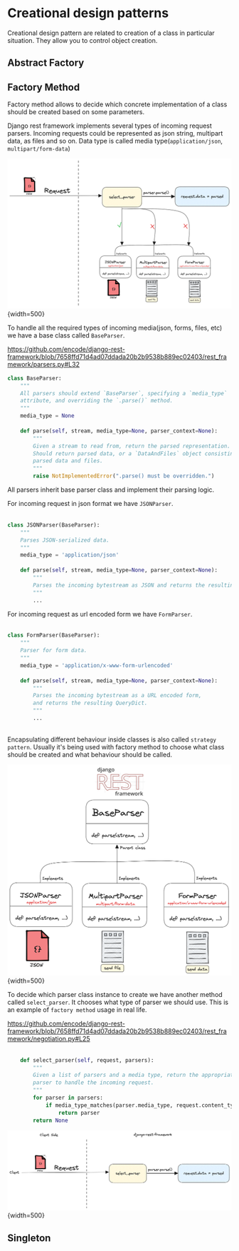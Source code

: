 # Creational design patterns

Creational design pattern are related to creation of a class in particular situation. 
They allow you to control object creation.


## Abstract Factory


## Factory Method
Factory method allows to decide which concrete implementation of a class should be created based on some parameters.

Django rest framework implements several types of incoming request parsers. 
Incoming requests could be represented as json string, multipart data, as files and so on. Data type is called media type(`application/json`, `multipart/form-data`)

![drf parser classes](./img/drf_parsers_0.png){width=500}


To handle all the required types of incoming media(json, forms, files, etc) we have a base class called `BaseParser`.

https://github.com/encode/django-rest-framework/blob/7658ffd71d4ad07ddada20b2b9538b889ec02403/rest_framework/parsers.py#L32

```python
class BaseParser:
    """
    All parsers should extend `BaseParser`, specifying a `media_type`
    attribute, and overriding the `.parse()` method.
    """
    media_type = None

    def parse(self, stream, media_type=None, parser_context=None):
        """
        Given a stream to read from, return the parsed representation.
        Should return parsed data, or a `DataAndFiles` object consisting of the
        parsed data and files.
        """
        raise NotImplementedError(".parse() must be overridden.")
```


All parsers inherit base parser class and implement their parsing logic.

For incoming request in json format we have `JSONParser`.

```python

class JSONParser(BaseParser):
    """
    Parses JSON-serialized data.
    """
    media_type = 'application/json'

    def parse(self, stream, media_type=None, parser_context=None):
        """
        Parses the incoming bytestream as JSON and returns the resulting data.
        """
        ...
```

For incoming request as url encoded form we have `FormParser`.


```python

class FormParser(BaseParser):
    """
    Parser for form data.
    """
    media_type = 'application/x-www-form-urlencoded'

    def parse(self, stream, media_type=None, parser_context=None):
        """
        Parses the incoming bytestream as a URL encoded form,
        and returns the resulting QueryDict.
        """
        ...
    
```

Encapsulating different behaviour inside classes is also called `strategy pattern`. Usually it's being used with factory method
to choose what class should be created and what behaviour should be called.

![drf parser classes](./img/drf_parsers_2.png){width=500}


To decide which parser class instance to create we have another method called `select_parser`.
It chooses what type of parser we should use. 
This is an example of `factory method` usage in real life. 

https://github.com/encode/django-rest-framework/blob/7658ffd71d4ad07ddada20b2b9538b889ec02403/rest_framework/negotiation.py#L25


```python

    def select_parser(self, request, parsers):
        """
        Given a list of parsers and a media type, return the appropriate
        parser to handle the incoming request.
        """
        for parser in parsers:
            if media_type_matches(parser.media_type, request.content_type):
                return parser
        return None

```

![drf parser classes](./img/drf_parsers_1.png){width=500}



## Singleton
